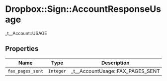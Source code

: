# Dropbox::Sign::AccountResponseUsage

_t__Account::USAGE

## Properties

| Name | Type | Description | Notes |
| ---- | ---- | ----------- | ----- |
| `fax_pages_sent` | ```Integer``` |  _t__AccountUsage::FAX_PAGES_SENT  |  |

